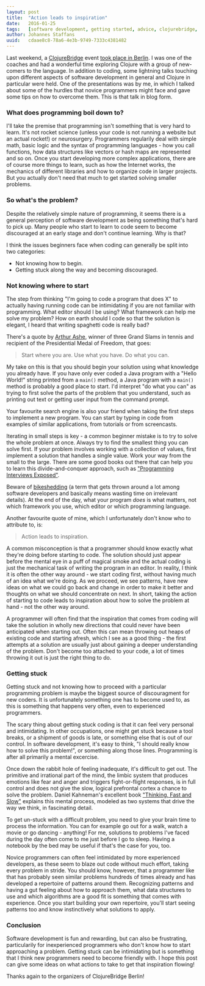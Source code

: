 ```yaml
---
layout: post
title:  "Action leads to inspiration"
date:   2016-01-25
tags:   [software development, getting started, advice, clojurebridge, clojure]
author: Johannes Staffans
uuid:   cdaae8c8-78a6-4e3b-9749-7333c4381482
---
```


Last weekend, a [ClojureBridge][1] event [took place in Berlin][2]. I was one of the coaches and had
a wonderful time exploring Clojure with a group of new-comers to the language. In addition to coding,
some lightning talks touching upon different aspects of software development in general and Clojure 
in particular were held. One of the presentations was by me, in which I talked about some of the hurdles that novice 
programmers might face and gave some tips on how to overcome them. This is that talk in blog form.

### What does programming boil down to?

I'll take the premise that programming isn't something that is very hard to learn. It's not rocket 
science (unless your code is not running a website but an actual rocket!) or neurosurgery. Programmers
regularily deal with simple math, basic logic and the syntax of programming languages - how you call functions,
how data structures like vectors or hash maps are represented and so on. Once you start developing
more complex applications, there are of course more things to learn, such as how the Internet works, 
the mechanics of different libraries and how to organize code in larger projects. But you actually don't 
need that much to get started solving smaller problems.

### So what's the problem?

Despite the relatively simple nature of programming, it seems there is a general perception of software development
as being something that's hard to pick up. Many people who start to learn to code seem to become discouraged at an 
early stage and don't continue learning. Why is that? 

I think the issues beginners face when coding can generally be split into two categories: 

* Not knowing how to begin.
* Getting stuck along the way and becoming discouraged.

### Not knowing where to start

The step from thinking "I'm going to code a program that does X" to actually having running code can be 
intimidating if you are not familiar with programming. What editor should I be using? What framework can
help me solve my problem? How on earth should I code so that the solution is elegant, I heard that writing
spaghetti code is really bad?

There's a quote by [Arthur Ashe][3], winner of three Grand Slams in tennis and recipient of the Presidential
Medal of Freedom, that goes:

> Start where you are.
> Use what you have.
> Do what you can.

My take on this is that you should begin your solution using what knowledge you already have. If you have only
ever coded a Java program with a "Hello World!" string printed from a `main()` method, a Java program with
a `main()` method is probably a good place to start. I'd interpret "do what you can" as trying to first solve
the parts of the problem that you understand, such as printing out text or getting user input from the command
prompt. 

Your favourite search engine is also your friend when taking the first steps to implement a new program.
You can start by typing in code from examples of similar applications, from tutorials or from screencasts. 

Iterating in small steps is key - a common beginner mistake is to try to solve the whole problem at
once. Always try to find the smallest thing you can solve first. If your problem involves working with
a collection of values, first implement a solution that handles a single value. Work your way from the
small to the large. There are some good books out there that can help you to learn this divide-and-conquer
approach, such as ["Programming Interviews Exposed"][4]. 

Beware of [bikeshedding][6] (a term that gets thrown around a lot among software developers 
and basically means wasting time on irrelevant details). At the end of the day, what your program *does* is what matters, 
not which framework you use, which editor or which programming language. 

Another favourite quote of mine, which I unfortunately don't know who to attribute to, is:

> Action leads to inspiration.

A common misconception is that a programmer should know exactly what they're doing before starting to code.
The solution should just appear before the mental eye in a puff of magical smoke and the actual coding is just the mechanical task
of writing the program in an editor. In reality, I think it is often the other way around - we start coding first,
without having much of an idea what we're doing. As we proceed, we see patterns, have new ideas on what 
we could go back and change in order to make it better and thoughts on what we should concentrate on next. 
In short, taking the action of starting to code leads to inspiration about how to solve the problem at hand -
not the other way around. 

A programmer will often find that the inspiration that comes from coding will take the solution in wholly new 
directions that could never have been anticipated when starting out. Often this can mean throwing out heaps
of existing code and starting afresh, which I see as a good thing - the first attempts at a solution are
usually just about gaining a deeper understanding of the problem. Don't become too attached to your code,
a lot of times throwing it out is just the right thing to do.

### Getting stuck

Getting stuck and not knowing how to proceed with a particular programming problem is maybe the biggest source of discouragment 
for new coders. It is unfortunately something one has to become used to, as this is something that happens very often, even to experienced
programmers.

The scary thing about getting stuck coding is that it can feel very personal and intimidating. In other occupations, one might
get stuck because a tool breaks, or a shipment of goods is late, or something else that is out of our control.
In software development, it's easy to think, "I should really know how to solve this problem!", or something along
those lines. Programming is after all primarily a mental excercise. 

Once down the rabbit hole of feeling inadequate, it's difficult to get out. The primitive and irrational part of the mind,
the limbic system that produces emotions like fear and anger and triggers fight-or-flight responses,
is in full control and does not give the slow, logical prefrontal cortex a chance to solve the problem. 
Daniel Kahneman's excellent book ["Thinking, Fast and Slow"][5] explains this mental process, modeled as 
two systems that drive the way we think, in fascinating detail. 

To get un-stuck with a difficult problem, you need to give your brain time to process the information. 
You can for example go out for a walk, watch a movie or go dancing - anything! For me, solutions to 
problems I've faced during the day often come to me just before I go to sleep. Having a notebook by
the bed may be useful if that's the case for you, too.

Novice programmers can often feel intimidated by more experienced developers, as these seem to blaze
out code without much effort, taking every problem in stride. You should know, however, that a programmer like that
has probably seen similar problems hundreds of times already and has developed a repertoire of patterns around them.
Recognizing patterns and having a gut feeling about how to approach them, what data structures to use
and which algorithms are a good fit is something that comes with experience. Once you start building
your own repertoire, you'll start seeing patterns too and know instinctively what solutions to apply.

### Conclusion

Software development is fun and rewarding, but can also be frustrating, particularily for 
inexperienced programmers who don't know how to start approaching a problem. Getting stuck
can be intimidating but is something that I think new programmers need to become friendly with.
I hope this post can give some ideas on what actions to take to get that inspiration flowing!

Thanks again to the organizers of ClojureBridge Berlin!

[1]: http://www.clojurebridge.org/
[2]: http://clojurebridge-berlin.github.io/
[3]: https://en.wikipedia.org/wiki/Arthur_Ashe
[4]: http://www.goodreads.com/book/show/154154.Programming_Interviews_Exposed
[5]: http://www.goodreads.com/book/show/11468377-thinking-fast-and-slow
[6]: https://en.wikipedia.org/wiki/Law_of_triviality
